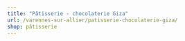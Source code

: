 ```yaml
---
title: "Pâtisserie - chocolaterie Giza"
url: /varennes-sur-allier/patisserie-chocolaterie-giza/
shop: pâtisserie
---
```

